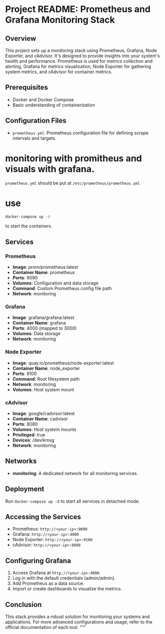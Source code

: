 

# Project README: Prometheus and Grafana Monitoring Stack

## Overview
This project sets up a monitoring stack using Prometheus, Grafana, Node Exporter, and cAdvisor. It's designed to provide insights into your system's health and performance. Prometheus is used for metrics collection and alerting, Grafana for metrics visualization, Node Exporter for gathering system metrics, and cAdvisor for container metrics.

## Prerequisites
- Docker and Docker Compose
- Basic understanding of containerization

## Configuration Files
- `prometheus.yml`: Prometheus configuration file for defining scrape intervals and targets.

# monitoring with promitheus and visuals with grafana.

`prometheus.yml` should be put at `/etc/prometheus/prometheus.yml`

# use 
```bash
docker-compose up -d
```
to start the containers.

## Services

### Prometheus
- **Image**: prom/prometheus:latest
- **Container Name**: prometheus
- **Ports**: 9090
- **Volumes**: Configuration and data storage
- **Command**: Custom Prometheus config file path
- **Network**: monitoring

### Grafana
- **Image**: grafana/grafana:latest
- **Container Name**: grafana
- **Ports**: 4000 (mapped to 3000)
- **Volumes**: Data storage
- **Network**: monitoring

### Node Exporter
- **Image**: quay.io/prometheus/node-exporter:latest
- **Container Name**: node_exporter
- **Ports**: 9100
- **Command**: Root filesystem path
- **Network**: monitoring
- **Volumes**: Host system mount

### cAdvisor
- **Image**: google/cadvisor:latest
- **Container Name**: cadvisor
- **Ports**: 8080
- **Volumes**: Host system mounts
- **Privileged**: true
- **Devices**: /dev/kmsg
- **Network**: monitoring

## Networks
- **monitoring**: A dedicated network for all monitoring services.

## Deployment
Run `docker-compose up -d` to start all services in detached mode.

## Accessing the Services
- Prometheus: `http://<your-ip>:9090`
- Grafana: `http://<your-ip>:4000`
- Node Exporter: `http://<your-ip>:9100`
- cAdvisor: `http://<your-ip>:8080`

## Configuring Grafana
1. Access Grafana at `http://<your-ip>:4000`.
2. Log in with the default credentials (admin/admin).
3. Add Prometheus as a data source.
4. Import or create dashboards to visualize the metrics.

## Conclusion
This stack provides a robust solution for monitoring your systems and applications. For more advanced configurations and usage, refer to the official documentation of each tool.
"""
